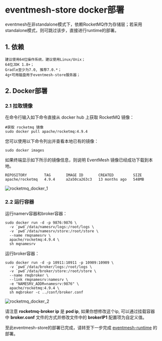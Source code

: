 # eventmesh-store docker部署

eventmesh在非standalone模式下，依赖RocketMQ作为存储层；若采用standalone模式，则可跳过该步，直接进行runtime的部署。

## 1. 依赖

```
建议使用64位操作系统，建议使用Linux/Unix；
64位JDK 1.8+；
Gradle至少为7.0, 推荐7.0.*；
4g+可用磁盘用于eventmesh-store服务器；
```

## 2. Docker部署

### 2.1 拉取镜像
在命令行输入如下命令直接从 docker hub 上获取 RocketMQ 镜像：

```shell
#获取 rocketmq 镜像
sudo docker pull apache/rocketmq:4.9.4
```

您可以使用以下命令列出并查看本地已有的镜像：

```shell
sudo docker images
```

如果终端显示如下所示的镜像信息，则说明 EventMesh 镜像已经成功下载到本地。

```shell
REPOSITORY        TAG       IMAGE ID       CREATED         SIZE
apache/rocketmq   4.9.4     a2a50ca263c3   13 months ago   548MB
```

![rocketmq_docker_1](/images/install/rocketmq_docker_1.png)

### 2.2 运行容器

运行namerv容器和broker容器：

```shell
sudo docker run -d -p 9876:9876 \
  -v `pwd`/data/namesrv/logs:/root/logs \
  -v `pwd`/data/namesrv/store:/root/store \
  --name rmqnamesrv \
  apache/rocketmq:4.9.4 \
  sh mqnamesrv
```

运行broker容器：

```shell
sudo docker run -d -p 10911:10911 -p 10909:10909 \
  -v `pwd`/data/broker/logs:/root/logs \
  -v `pwd`/data/broker/store:/root/store \
  --name rmqbroker \
  --link rmqnamesrv:namesrv \
  -e "NAMESRV_ADDR=namesrv:9876" \
  apache/rocketmq:4.9.4 \
  sh mqbroker -c ../conf/broker.conf

```

![rocketmq_docker_2](/images/install/rocketmq_docker_2.png)

请注意 **rocketmq-broker ip** 是 **pod ip**, 如果你想修改这个ip, 可以通过挂载容器中 **broker.conf** 文件的方式并修改文件中的 **brokerIP1** 配置项为自定义值。


至此eventmesh-store的部署已完成，请转至下一步完成 [eventmesh-runtime](04-runtime-with-docker.md) 的部署。

